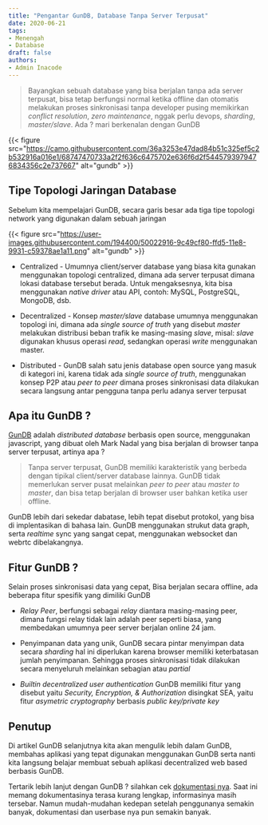 ```yaml
---
title: "Pengantar GunDB, Database Tanpa Server Terpusat"
date: 2020-06-21
tags:
- Menengah
- Database
draft: false
authors:
- Admin Inacode
---
```


> Bayangkan sebuah database yang bisa berjalan tanpa ada server terpusat, bisa tetap berfungsi normal ketika offline dan otomatis melakukan proses sinkronisasi tanpa developer pusing memikirkan *conflict resolution*, *zero maintenance*, nggak perlu devops, *sharding*, *master/slave*. Ada ? mari berkenalan dengan GunDB

<!--more--> 

{{< figure src="https://camo.githubusercontent.com/36a3253e47dad84b51c325ef5c2b532916a016e1/68747470733a2f2f636c6475702e636f6d2f5445793979476834356c2e737667" alt="gundb" >}}


## Tipe Topologi Jaringan Database

Sebelum kita mempelajari GunDB, secara garis besar ada tiga tipe topologi network yang digunakan dalam sebuah jaringan

{{< figure src="https://user-images.githubusercontent.com/194400/50022916-9c49cf80-ffd5-11e8-9931-c59378ae1a11.png" alt="gundb" >}}

* Centralized - Umumnya client/server database yang biasa kita gunakan menggunakan topologi centralized, dimana ada server terpusat dimana lokasi database tersebut berada. Untuk mengaksesnya, kita bisa menggunakan *native driver* atau API, contoh: MySQL, PostgreSQL, MongoDB, dsb.

* Decentralized - Konsep *master/slave* database umumnya menggunakan topologi ini, dimana ada *single source of truth* yang disebut *master* melakukan distribusi beban trafik ke masing-masing *slave*, misal: *slave* digunakan khusus operasi *read*, sedangkan operasi *write* menggunakan master.

* Distributed - GunDB salah satu jenis database open source yang masuk di kategori ini, karena tidak ada *single source of truth*, menggunakan konsep P2P atau *peer to peer* dimana proses sinkronisasi data dilakukan secara langsung antar pengguna tanpa perlu adanya server terpusat


## Apa itu GunDB ?

[GunDB](https://github.com/amark/gun) adalah *distributed database* berbasis open source, menggunakan javascript, yang dibuat oleh Mark Nadal yang bisa berjalan di browser tanpa server terpusat, artinya apa ?

> Tanpa server terpusat, GunDB memiliki karakteristik yang berbeda dengan tipikal client/server database lainnya. GunDB tidak memerlukan server pusat melainkan *peer to peer* atau *master to master*, dan bisa tetap berjalan di browser user bahkan ketika user offline.

GunDB lebih dari sekedar dabatase, lebih tepat disebut protokol, yang bisa di implentasikan di bahasa lain. GunDB menggunakan strukut data graph, serta *realtime* sync yang sangat cepat, menggunakan websocket dan webrtc dibelakangnya.


## Fitur GunDB ?

Selain proses sinkronisasi data yang cepat, Bisa berjalan secara offline, ada beberapa fitur spesifik yang dimiliki GunDB

* *Relay Peer*, berfungsi sebagai *relay* diantara masing-masing peer, dimana fungsi relay tidak lain adalah peer seperti biasa, yang membedakan umumnya peer server berjalan online 24 jam. 

* Penyimpanan data yang unik, GunDB secara pintar menyimpan data secara *sharding* hal ini diperlukan karena browser memiliki keterbatasan jumlah penyimpanan. Sehingga proses sinkronisasi tidak dilakukan secara menyeluruh melainkan sebagian atau *partial*

* *Builtin decentralized user authentication* GunDB memiliki fitur yang disebut yaitu *Security, Encryption, & Authorization* disingkat SEA, yaitu fitur *asymetric cryptography* berbasis *public key/private key*


## Penutup

Di artikel GunDB selanjutnya kita akan mengulik lebih dalam GunDB, membahas aplikasi yang tepat digunakan menggunakan GunDB serta nanti kita langsung belajar membuat sebuah aplikasi decentralized web based berbasis GunDB.

Tertarik lebih lanjut dengan GunDB ? silahkan cek [dokumentasi nya](https://gun.eco/docs/). Saat ini memang dokumentasinya terasa kurang lengkap, informasinya masih tersebar. Namun mudah-mudahan kedepan setelah penggunanya semakin banyak, dokumentasi dan userbase nya pun semakin banyak.

